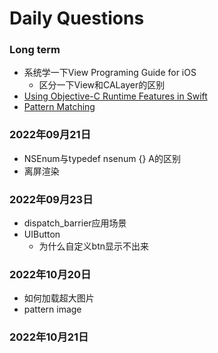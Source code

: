 # Daily Questions

### Long term
- 系统学一下View Programing Guide for iOS
	- 区分一下View和CALayer的区别
- [Using Objective-C Runtime Features in Swift](https://developer.apple.com/documentation/swift/using_objective-c_runtime_features_in_swift)
- [Pattern Matching](https://alisoftware.github.io/swift/pattern-matching/2016/03/27/pattern-matching-1/)

### 2022年09月21日
- NSEnum与typedef nsenum {} A的区别
- 离屏渲染

### 2022年09月23日
- dispatch_barrier应用场景
- UIButton
	- 为什么自定义btn显示不出来

### 2022年10月20日
- 如何加载超大图片
- pattern image

### 2022年10月21日
